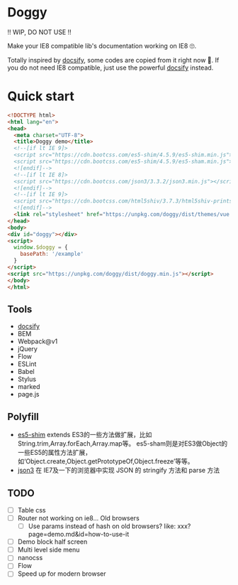 # Doggy

!! WIP, DO NOT USE !!

Make your IE8 compatible lib's documentation working on IE8 🙄.

Totally inspired by [docsify](https://github.com/QingWei-Li/docsify), some codes are copied from it right now 🤒. If you do not need IE8 compatible, just use the powerful [docsify](https://github.com/QingWei-Li/docsify) instead.

# Quick start

```html
<!DOCTYPE html>
<html lang="en">
<head>
  <meta charset="UTF-8">
  <title>Doggy demo</title>
  <!--[if lt IE 9]>
  <script src="https://cdn.bootcss.com/es5-shim/4.5.9/es5-shim.min.js"></script>
  <script src="https://cdn.bootcss.com/es5-shim/4.5.9/es5-sham.min.js"></script>
  <![endif]-->
  <!--[if lt IE 8]>
  <script src="https://cdn.bootcss.com/json3/3.3.2/json3.min.js"></script>
  <![endif]-->
  <!--[if lt IE 9]>
  <script src="https://cdn.bootcss.com/html5shiv/3.7.3/html5shiv-printshiv.min.js"></script>
  <![endif]-->
  <link rel="stylesheet" href="https://unpkg.com/doggy/dist/themes/vue.min.css">
</head>
<body>
<div id="doggy"></div>
<script>
  window.$doggy = {
    basePath: '/example'
  }
</script>
<script src="https://unpkg.com/doggy/dist/doggy.min.js"></script>
</body>
</html>

```


## Tools

* [docsify](https://github.com/QingWei-Li/docsify)
* BEM
* Webpack@v1
* jQuery
* Flow
* ESLint
* Babel
* Stylus
* marked
* page.js
  
## Polyfill

* [es5-shim](https://github.com/es-shims/es5-shim) extends ES3的一些方法做扩展，比如String.trim,Array.forEach,Array.map等。
es5-sham则是对ES3做Object的一些ES5的属性方法扩展，如‘Object.create,Object.getPrototypeOf,Object.freeze’等等。
* [json3](https://github.com/bestiejs/json3) 在 IE7及一下的浏览器中实现 JSON 的 stringify 方法和 parse 方法

## TODO

* [ ] Table css
* [ ] Router not working on ie8... Old browsers
  * [ ] Use params instead of hash on old browsers? like: xxx?page=demo.md&id=how-to-use-it

* [ ] Demo block half screen
* [ ] Multi level side menu
* [ ] nanocss
* [ ] Flow
* [ ] Speed up for modern browser
